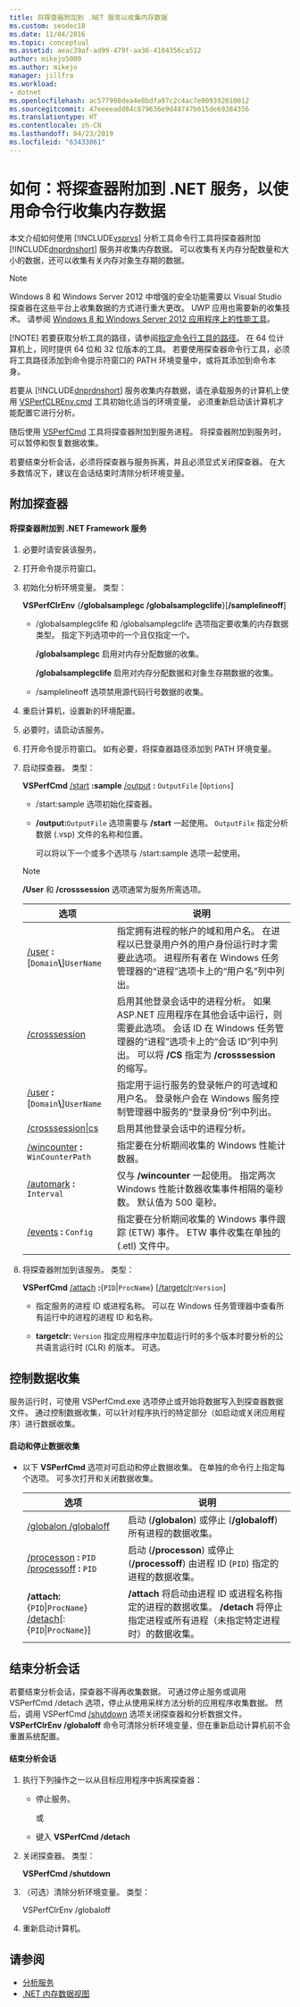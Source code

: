 ```yaml
---
title: 将探查器附加到 .NET 服务以收集内存数据
ms.custom: seodec18
ms.date: 11/04/2016
ms.topic: conceptual
ms.assetid: aeac39af-ad99-479f-aa36-4104356ca512
author: mikejo5000
ms.author: mikejo
manager: jillfra
ms.workload:
- dotnet
ms.openlocfilehash: ac577908dea4e8bdfa97c2c4ac7e009392010012
ms.sourcegitcommit: 47eeeeadd84c879636e9d48747b615de69384356
ms.translationtype: HT
ms.contentlocale: zh-CN
ms.lasthandoff: 04/23/2019
ms.locfileid: "63433861"
---
```

# <a name="how-to-attach-the-profiler-to-a-net-service-to-collect-memory-data-by-using-the-command-line"></a>如何：将探查器附加到 .NET 服务，以使用命令行收集内存数据
本文介绍如何使用 [!INCLUDE[vsprvs](../code-quality/includes/vsprvs_md.md)] 分析工具命令行工具将探查器附加 [!INCLUDE[dnprdnshort](../code-quality/includes/dnprdnshort_md.md)] 服务并收集内存数据。 可以收集有关内存分配数量和大小的数据，还可以收集有关内存对象生存期的数据。

> [!NOTE]
> Windows 8 和 Windows Server 2012 中增强的安全功能需要以 Visual Studio 探查器在这些平台上收集数据的方式进行重大更改。 UWP 应用也需要新的收集技术。 请参阅 [Windows 8 和 Windows Server 2012 应用程序上的性能工具](../profiling/performance-tools-on-windows-8-and-windows-server-2012-applications.md)。
>
> [!NOTE]
> 若要获取分析工具的路径，请参阅[指定命令行工具的路径](../profiling/specifying-the-path-to-profiling-tools-command-line-tools.md)。 在 64 位计算机上，同时提供 64 位和 32 位版本的工具。 若要使用探查器命令行工具，必须将工具路径添加到命令提示符窗口的 PATH 环境变量中，或将其添加到命令本身。

 若要从 [!INCLUDE[dnprdnshort](../code-quality/includes/dnprdnshort_md.md)] 服务收集内存数据，请在承载服务的计算机上使用 [VSPerfCLREnv.cmd](../profiling/vsperfclrenv.md) 工具初始化适当的环境变量。 必须重新启动该计算机才能配置它进行分析。

 随后使用 [VSPerfCmd](../profiling/vsperfcmd.md) 工具将探查器附加到服务进程。 将探查器附加到服务时，可以暂停和恢复数据收集。

 若要结束分析会话，必须将探查器与服务拆离，并且必须显式关闭探查器。 在大多数情况下，建议在会话结束时清除分析环境变量。

## <a name="attach-the-profiler"></a>附加探查器

#### <a name="to-attach-the-profiler-to-a-net-framework-service"></a>将探查器附加到 .NET Framework 服务

1. 必要时请安装该服务。

2. 打开命令提示符窗口。

3. 初始化分析环境变量。 类型：

    **VSPerfClrEnv** {**/globalsamplegc /globalsamplegclife**}[**/samplelineoff**]

   - /globalsamplegclife 和 /globalsamplegclife 选项指定要收集的内存数据类型。 指定下列选项中的一个且仅指定一个。

     **/globalsamplegc** 启用对内存分配数据的收集。

     **/globalsamplegclife** 启用对内存分配数据和对象生存期数据的收集。

   - /samplelineoff 选项禁用源代码行号数据的收集。

4. 重启计算机，设置新的环境配置。

5. 必要时，请启动该服务。

6. 打开命令提示符窗口。 如有必要，将探查器路径添加到 PATH 环境变量。

7. 启动探查器。 类型：

    **VSPerfCmd**  [/start](../profiling/start.md) **:sample**  [/output](../profiling/output.md) **:** `OutputFile` [`Options`]

   - /start:sample 选项初始化探查器。

   - **/output:**`OutputFile` 选项需要与 **/start** 一起使用。 `OutputFile` 指定分析数据 (.vsp) 文件的名称和位置。

     可以将以下一个或多个选项与 /start:sample 选项一起使用。

   > [!NOTE]
   > **/User** 和 **/crosssession** 选项通常为服务所需选项。

   | 选项 | 说明 |
   | - | - |
   | [/user](../profiling/user-vsperfcmd.md) **:**[`Domain`**\\**]`UserName` | 指定拥有进程的帐户的域和用户名。 在进程以已登录用户外的用户身份运行时才需要此选项。 进程所有者在 Windows 任务管理器的“进程”选项卡上的“用户名”列中列出。 |
   | [/crosssession](../profiling/crosssession.md) | 启用其他登录会话中的进程分析。 如果 ASP.NET 应用程序在其他会话中运行，则需要此选项。 会话 ID 在 Windows 任务管理器的“进程”选项卡上的“会话 ID”列中列出。 可以将 **/CS** 指定为 **/crosssession** 的缩写。 |
   | [/user](../profiling/user-vsperfcmd.md) **:**[`Domain`**\\**]`UserName` | 指定用于运行服务的登录帐户的可选域和用户名。 登录帐户会在 Windows 服务控制管理器中服务的“登录身份”列中列出。 |
   | [/crosssession&#124;cs](../profiling/crosssession.md) | 启用其他登录会话中的进程分析。 |
   | [/wincounter](../profiling/wincounter.md) **:** `WinCounterPath` | 指定要在分析期间收集的 Windows 性能计数器。 |
   | [/automark](../profiling/automark.md) **:** `Interval` | 仅与 **/wincounter** 一起使用。 指定两次 Windows 性能计数器收集事件相隔的毫秒数。 默认值为 500 毫秒。 |
   | [/events](../profiling/events-vsperfcmd.md) **:** `Config` | 指定要在分析期间收集的 Windows 事件跟踪 (ETW) 事件。 ETW 事件收集在单独的 (.etl) 文件中。 |

8. 将探查器附加到该服务。 类型：

    **VSPerfCmd**  [/attach](../profiling/attach.md) **:**{`PID`&#124;`ProcName`} [[/targetclr](../profiling/targetclr.md)**:**`Version`]

   - 指定服务的进程 ID 或进程名称。 可以在 Windows 任务管理器中查看所有运行中的进程的进程 ID 和名称。

   - **targetclr:** `Version` 指定应用程序中加载运行时的多个版本时要分析的公共语言运行时 (CLR) 的版本。 可选。

## <a name="control-data-collection"></a>控制数据收集
 服务运行时，可使用 VSPerfCmd.exe 选项停止或开始将数据写入到探查器数据文件。 通过控制数据收集，可以针对程序执行的特定部分（如启动或关闭应用程序）进行数据收集。

#### <a name="to-start-and-stop-data-collection"></a>启动和停止数据收集

- 以下 **VSPerfCmd** 选项对可启动和停止数据收集。 在单独的命令行上指定每个选项。 可多次打开和关闭数据收集。

    |选项|说明|
    |------------|-----------------|
    |[/globalon /globaloff](../profiling/globalon-and-globaloff.md)|启动 (**/globalon**) 或停止 (**/globaloff**) 所有进程的数据收集。|
    |[/processon](../profiling/processon-and-processoff.md) **:** `PID` [/processoff](../profiling/processon-and-processoff.md) **:** `PID`|启动 (**/processon**) 或停止 (**/processoff**) 由进程 ID (`PID`) 指定的进程的数据收集。|
    |**/attach:**{`PID`&#124;`ProcName`} [/detach](../profiling/detach.md)[:{`PID`&#124;`ProcName`}]|**/attach** 将启动由进程 ID 或进程名称指定的进程的数据收集。 **/detach** 将停止指定进程或所有进程（未指定特定进程时）的数据收集。|

## <a name="end-the-profiling-session"></a>结束分析会话
 若要结束分析会话，探查器不得再收集数据。 可通过停止服务或调用 VSPerfCmd /detach 选项，停止从使用采样方法分析的应用程序收集数据。 然后，调用 VSPerfCmd [/shutdown](../profiling/shutdown.md) 选项关闭探查器和分析数据文件。 **VSPerfClrEnv /globaloff** 命令可清除分析环境变量，但在重新启动计算机前不会重置系统配置。

#### <a name="to-end-a-profiling-session"></a>结束分析会话

1. 执行下列操作之一以从目标应用程序中拆离探查器：

    - 停止服务。

         或

    - 键入 **VSPerfCmd /detach**

2. 关闭探查器。 类型：

     **VSPerfCmd /shutdown**

3. （可选）清除分析环境变量。 类型：

     VSPerfClrEnv /globaloff

4. 重新启动计算机。

## <a name="see-also"></a>请参阅
- [分析服务](../profiling/command-line-profiling-of-services.md)
- [.NET 内存数据视图](../profiling/dotnet-memory-data-views.md)